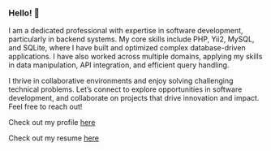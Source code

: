 ### Hello! 👋 

I am a dedicated professional with expertise in software development, particularly in backend systems. My core skills include PHP, Yii2, MySQL, and SQLite, where I have built and optimized complex database-driven applications. I have also worked across multiple domains, applying my skills in data manipulation, API integration, and efficient query handling.

I thrive in collaborative environments and enjoy solving challenging technical problems. Let’s connect to explore opportunities in software development, and collaborate on projects that drive innovation and impact. Feel free to reach out!

Check out my profile <a href="https://iamhimansu.github.io/personal" target="_blank">here</a>

Check out my resume <a href="https://raw.githubusercontent.com/iamhimansu/iamhimansu/main/himanshu_resume_main.pdf" target="_blank">here</a>
